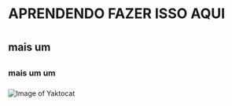 # <H1>APRENDENDO FAZER ISSO AQUI<h1>
## <h2> mais um<h2>
### <h3> mais um um <h3>
![Image of Yaktocat](https://octodex.github.com/images/yaktocat.png)
